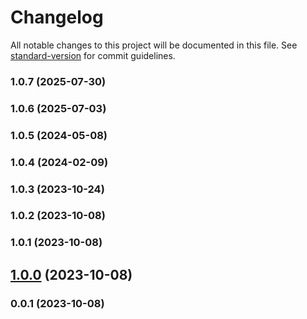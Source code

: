 # Changelog

All notable changes to this project will be documented in this file. See [standard-version](https://github.com/conventional-changelog/standard-version) for commit guidelines.

### 1.0.7 (2025-07-30)

### 1.0.6 (2025-07-03)

### 1.0.5 (2024-05-08)

### 1.0.4 (2024-02-09)

### 1.0.3 (2023-10-24)

### 1.0.2 (2023-10-08)

### 1.0.1 (2023-10-08)

## [1.0.0](https://github.com/kikobeats/time-span/compare/v0.0.1...v1.0.0) (2023-10-08)

### 0.0.1 (2023-10-08)
